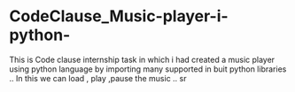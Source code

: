 # CodeClause_Music-player-i-python-
This is Code clause internship task in which i had created a music player using python language by importing many supported in buit python libraries .. In this  we  can  load , play ,pause the music ..  sr
